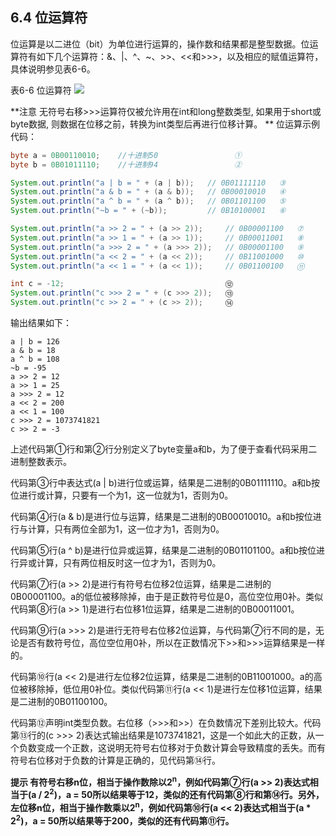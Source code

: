 ## 6.4 位运算符

位运算是以二进位（bit）为单位进行运算的，操作数和结果都是整型数据。位运算符有如下几个运算符：&amp;、|、^、~、&gt;&gt;、&lt;&lt;和&gt;&gt;&gt;，以及相应的赋值运算符，具体说明参见表6-6。

表6-6 位运算符
![](./assets/表6-6.jpg)

**注意 无符号右移&gt;&gt;&gt;运算符仅被允许用在int和long整数类型, 如果用于short或byte数据, 则数据在位移之前，转换为int类型后再进行位移计算。
**
位运算示例代码：

```java
byte a = 0B00110010;	//十进制50					①
byte b = 0B01011110;	//十进制94					②

System.out.println("a | b = " + (a | b)); 	// 0B01111110	③
System.out.println("a & b = " + (a & b)); 	// 0B00010010	④
System.out.println("a ^ b = " + (a ^ b)); 	// 0B01101100	⑤
System.out.println("~b = " + (~b)); 		// 0B10100001	⑥

System.out.println("a >> 2 = " + (a >> 2)); 	// 0B00001100	⑦
System.out.println("a >> 1 = " + (a >> 1)); 	// 0B00011001	⑧
System.out.println("a >>> 2 = " + (a >>> 2)); 	// 0B00001100	⑨
System.out.println("a << 2 = " + (a << 2)); 	// 0B11001000	⑩
System.out.println("a << 1 = " + (a << 1)); 	// 0B01100100	⑪

int c = -12; 									⑫
System.out.println("c >>> 2 = " + (c >>> 2)); 	⑬
System.out.println("c >> 2 = " + (c >> 2)); 	⑭
```

输出结果如下： 

    a | b = 126
    a & b = 18
    a ^ b = 108
    ~b = -95
    a >> 2 = 12
    a >> 1 = 25
    a >>> 2 = 12
    a << 2 = 200
    a << 1 = 100
    c >>> 2 = 1073741821
    c >> 2 = -3
    
上述代码第①行和第②行分别定义了byte变量a和b，为了便于查看代码采用二进制整数表示。

代码第③行中表达式(a | b)进行位或运算，结果是二进制的0B01111110。a和b按位进行或计算，只要有一个为1，这一位就为1，否则为0。

代码第④行(a &amp; b)是进行位与运算，结果是二进制的0B00010010。a和b按位进行与计算，只有两位全部为1，这一位才为1，否则为0。

代码第⑤行(a ^ b)是进行位异或运算，结果是二进制的0B01101100。a和b按位进行异或计算，只有两位相反时这一位才为1，否则为0。

代码第⑦行(a &gt;&gt; 2)是进行有符号右位移2位运算，结果是二进制的0B00001100。a的低位被移除掉，由于是正数符号位是0，高位空位用0补。类似代码第⑧行(a &gt;&gt; 1)是进行右位移1位运算，结果是二进制的0B00011001。

代码第⑨行(a &gt;&gt;&gt; 2)是进行无符号右位移2位运算，与代码第⑦行不同的是，无论是否有数符号位，高位空位用0补，所以在正数情况下&gt;&gt;和&gt;&gt;&gt;运算结果是一样的。

代码第⑩行(a &lt;&lt; 2)是进行左位移2位运算，结果是二进制的0B11001000。a的高位被移除掉，低位用0补位。类似代码第⑪行(a &lt;&lt; 1)是进行左位移1位运算，结果是二进制的0B01100100。

代码第⑫声明int类型负数。右位移（&gt;&gt;&gt;和&gt;&gt;）在负数情况下差别比较大。代码第⑬行的(c &gt;&gt;&gt; 2)表达式输出结果是1073741821，这是一个如此大的正数，从一个负数变成一个正数，这说明无符号右位移对于负数计算会导致精度的丢失。而有符号右位移对于负数的计算是正确的，见代码第⑭行。

**提示 有符号右移n位，相当于操作数除以2<sup>n</sup>，例如代码第⑦行(a &gt;&gt; 2)表达式相当于(a / 2<sup>2</sup>)，a = 50所以结果等于12，类似的还有代码第⑧行和第⑭行。另外，左位移n位，相当于操作数乘以2<sup>n</sup>，例如代码第⑩行(a &lt;&lt; 2)表达式相当于(a * 2<sup>2</sup>)，a = 50所以结果等于200，类似的还有代码第⑪行。**